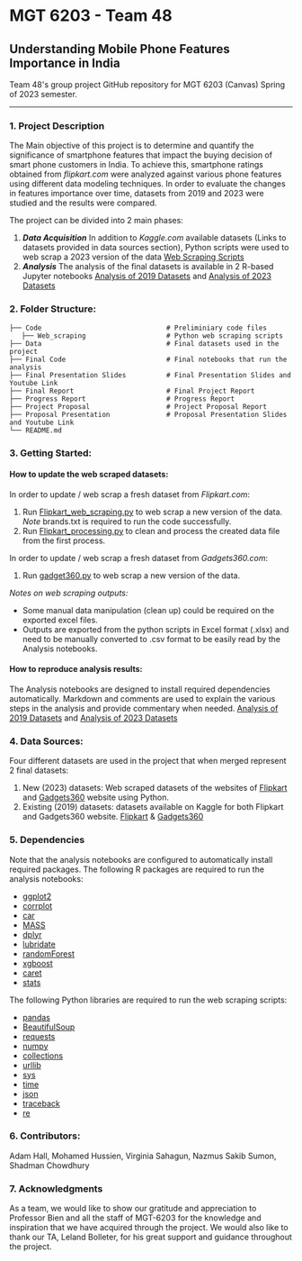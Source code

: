 # MGT 6203 - Team 48
## Understanding Mobile Phone Features Importance in India

 Team 48's group project GitHub repository for MGT 6203 (Canvas) Spring of 2023 semester.
 
 ---

 ### 1. Project Description
 
 The Main objective of this project is to determine and quantify the significance of smartphone features that impact	the	buying	decision of smart phone customers in India. To achieve this, smartphone ratings obtained from *flipkart.com* were analyzed against various phone features using different data modeling techniques. In order to evaluate the changes in features importance over time, datasets from 2019 and 2023 were studied and the results were compared.
 
 The project can be divided into 2 main phases:
 1. ***Data Acquisition*** In addition to *Kaggle.com* available datasets (Links to datasets provided in data sources section), Python scripts were used to web scrap a 2023 version of the data [Web Scraping Scripts](https://github.gatech.edu/MGT-6203-Spring-2023-Canvas/Team-48/tree/main/Code)
 2. ***Analysis*** The analysis of the final datasets is available in 2 R-based Jupyter notebooks [Analysis of 2019 Datasets](https://github.gatech.edu/MGT-6203-Spring-2023-Canvas/Team-48/blob/main/Final%20Code/Analysis_2019%20-%20Final.ipynb) and [Analysis of 2023 Datasets](https://github.gatech.edu/MGT-6203-Spring-2023-Canvas/Team-48/blob/main/Final%20Code/Analysis_2023%20-%20Final.ipynb)
 
 ### 2. Folder Structure: 
    ├── Code                               # Preliminiary code files 
       ├── Web_scraping                    # Python web scraping scripts
    ├── Data                               # Final datasets used in the project
    ├── Final Code                         # Final notebooks that run the analysis
    ├── Final Presentation Slides          # Final Presentation Slides and Youtube Link
    ├── Final Report                       # Final Project Report
    ├── Progress Report                    # Progress Report
    ├── Project Proposal                   # Project Proposal Report
    ├── Proposal Presentation              # Proposal Presentation Slides and Youtube Link
    └── README.md 
 
 ### 3. Getting Started:
 
 #### How to update the web scraped datasets:
 In order to update / web scrap a fresh dataset from *Flipkart.com*:
 1. Run [Flipkart_web_scraping.py](https://github.gatech.edu/MGT-6203-Spring-2023-Canvas/Team-48/blob/main/Code/Web_scraping/Flipkart_web_scraping.py) to web scrap a new version of the data. *Note* brands.txt is required to run the code successfully.
 2. Run [Flipkart_processing.py](https://github.gatech.edu/MGT-6203-Spring-2023-Canvas/Team-48/blob/main/Code/Web_scraping/Flipkart_processing.py) to clean and process the created data file from the first process.

 In order to update / web scrap a fresh dataset from *Gadgets360.com*:
 1. Run [gadget360.py](https://github.gatech.edu/MGT-6203-Spring-2023-Canvas/Team-48/blob/main/Code/Web_scraping/gadget360_web_scrapping.py) to web scrap a new version of the data.

*Notes on web scraping outputs:*
- Some manual data manipulation (clean up) could be required on the exported excel files.
- Outputs are exported from the python scripts in Excel format (.xlsx) and need to be manually converted to .csv format to be easily read by the Analysis notebooks.
 
 #### How to reproduce analysis results:
 The Analysis notebooks are designed to install required dependencies automatically. Markdown and comments are used to explain the various steps in the analysis and provide commentary when needed. [Analysis of 2019 Datasets](https://github.gatech.edu/MGT-6203-Spring-2023-Canvas/Team-48/blob/main/Final%20Code/Analysis_2019%20-%20Final.ipynb) and [Analysis of 2023 Datasets](https://github.gatech.edu/MGT-6203-Spring-2023-Canvas/Team-48/blob/main/Final%20Code/Analysis_2023%20-%20Final.ipynb)

 ### 4. Data Sources:
 Four different datasets are used in the project that when merged represent 2 final datasets:
 
 1. New (2023) datasets: Web scraped datasets of the websites of [Flipkart](https://flipkart.com) and [Gadgets360](https://gadgets360.com) website using Python.
 2. Existing (2019) datasets: datasets available on Kaggle for both Flipkart and Gadgets360 website. [Flipkart](https://www.kaggle.com/datasets/devsubhash/flipkart-mobiles-dataset) & [Gadgets360](https://www.kaggle.com/datasets/pratikgarai/mobile-phone-specifications-and-prices)
 
 ### 5. Dependencies
 Note that the analysis notebooks are configured to automatically install required packages.
 The following R packages are required to run the analysis notebooks:
+ [ggplot2](https://ggplot2.tidyverse.org/)
+ [corrplot](https://cran.r-project.org/web/packages/corrplot/vignettes/corrplot-intro.html)
+ [car](https://www.rdocumentation.org/packages/car/versions/3.1-2)
+ [MASS](https://www.rdocumentation.org/packages/MASS/versions/7.3-58.3)
+ [dplyr](https://www.rdocumentation.org/packages/dplyr/versions/0.7.8)
+ [lubridate](https://lubridate.tidyverse.org/)
+ [randomForest](https://www.rdocumentation.org/packages/randomForest/versions/4.7-1.1/topics/randomForest)
+ [xgboost](https://www.rdocumentation.org/packages/xgboost/versions/1.7.5.1)
+ [caret](https://www.rdocumentation.org/packages/caret/versions/6.0-94)
+ [stats](https://www.rdocumentation.org/packages/stats/versions/3.6.2)

The following Python libraries are required to run the web scraping scripts:
+ [pandas](https://pandas.pydata.org/)
+ [BeautifulSoup](https://www.crummy.com/software/BeautifulSoup/bs4/doc/)
+ [requests](https://requests.readthedocs.io/en/latest/)
+ [numpy](https://numpy.org/)
+ [collections](https://docs.python.org/3/library/collections.html)
+ [urllib](https://docs.python.org/3/library/urllib.request.html)
+ [sys](https://docs.python.org/3/library/sys.html)
+ [time](https://docs.python.org/3/library/time.html)
+ [json](https://docs.python.org/3/library/json.html)
+ [traceback](https://docs.python.org/3/library/traceback.html)
+ [re](https://docs.python.org/3/library/re.html)

### 6. Contributors:
Adam Hall, Mohamed Hussien, Virginia Sahagun, Nazmus Sakib Sumon, Shadman Chowdhury

 ### 7. Acknowledgments
 As a team, we would like to show our gratitude and appreciation to Professor Bien and all the staff of MGT-6203 for the knowledge and inspiration that we have acquired through the project. We would also like to thank our TA, Leland Bolleter, for his great support and guidance throughout the project.
